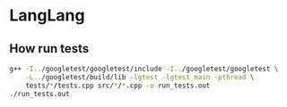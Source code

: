 # LangLang


## How run tests
```bash
g++ -I../googletest/googletest/include -I../googletest/googletest \
    -L../googletest/build/lib -lgtest -lgtest_main -pthread \
    tests/*/tests.cpp src/*/*.cpp -o run_tests.out
./run_tests.out
```

